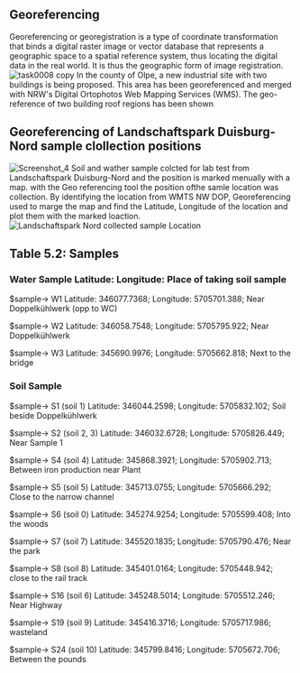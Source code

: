 ## Georeferencing
Georeferencing or georegistration is a type of coordinate transformation that binds a digital raster image or vector database that represents a geographic space to a spatial reference system, thus locating the digital data in the real world. It is thus the geographic form of image registration.
![task0008 copy](https://user-images.githubusercontent.com/22714112/227779243-4cde4495-9090-48dc-b363-4948d8d38d10.png)
In the county of Olpe, a new industrial site with two buildings is being proposed. This area has been georeferenced and merged with NRW's Digital Ortophotos Web Mapping Services
(WMS). The geo-reference of two building roof regions has been shown 


## Georeferencing of Landschaftspark Duisburg-Nord sample clollection positions 
![Screenshot_4](https://user-images.githubusercontent.com/22714112/227779785-91e4e7ac-d275-4410-86d9-749ec86e21bb.png)
Soil and wather sample colcted for lab test from Landschaftspark Duisburg-Nord and the position is marked menually with a map. with the Geo referencing tool the position ofthe samle location was collection.
By identifying the location from WMTS NW DOP, Georeferencing used to marge the map and find the Latitude, Longitude of the location and plot them with the marked loaction.
![Landschaftspark Nord collected sample Location](https://user-images.githubusercontent.com/22714112/227781258-4c3d39e3-3298-4241-9e52-fa301c0e3051.jpg)


## Table 5.2: Samples 

### Water Sample	Latitude:	   Longitude:	          Place of taking soil sample

$sample-> W1	Latitude: 346077.7368;	Longitude: 5705701.388;	Near Doppelkühlwerk (opp to WC)

$sample-> W2	Latitude: 346058.7548;	Longitude: 5705795.922;	Near Doppelkühlwerk

$sample-> W3	Latitude: 345690.9976;	Longitude: 5705662.818;	Next to the bridge



			
### Soil Sample	 	 	 
$sample-> S1 (soil 1)	Latitude: 346044.2598;	Longitude: 5705832.102;	Soil beside Doppelkühlwerk

$sample-> S2 (soil 2, 3)	Latitude: 346032.6728;	Longitude: 5705826.449;	Near Sample 1

$sample-> S4 (soil 4)	Latitude: 345868.3921;	Longitude: 5705902.713;	Between iron production near Plant

$sample-> S5 (soil 5)	Latitude: 345713.0755;	Longitude: 5705666.292;	Close to the narrow channel

$sample-> S6 (soil 0)	Latitude: 345274.9254;	Longitude: 5705599.408;	Into the woods 

$sample-> S7 (soil 7)	Latitude: 345520.1835;	Longitude: 5705790.476;	Near the park

$sample-> S8 (soil 8)	Latitude: 345401.0164;	Longitude: 5705448.942;	close to the rail track

$sample-> S16 (soil 6)	Latitude: 345248.5014;	Longitude: 5705512.246;	Near Highway

$sample-> S19 (soil 9)	Latitude: 345416.3716;	Longitude: 5705717.986;	wasteland

$sample-> S24 (soil 10)	Latitude: 345799.8416;	Longitude: 5705672.706;	Between the pounds

